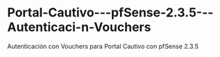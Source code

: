# Portal-Cautivo---pfSense-2.3.5---Autenticaci-n-Vouchers
Autenticación con Vouchers para Portal Cautivo con pfSense 2.3.5 
